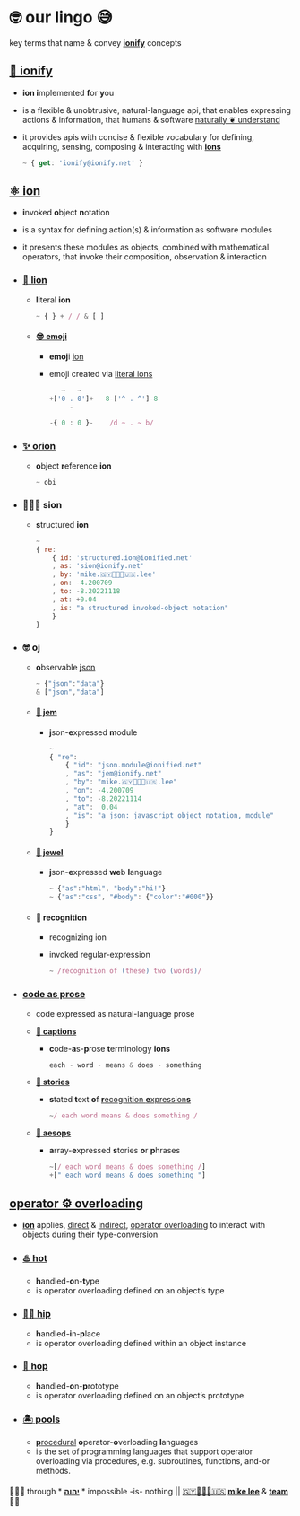 # 🤓 our lingo 😅

key terms that name & convey **[ionify](#ionify)** concepts

## [🧬 ionify](README.md#ionify)

- **ion i**mplemented **f**or **y**ou
- is a flexible & unobtrusive, natural-language api, that enables expressing
  actions & information, that humans & software
  [naturally ❦ understand](VISION.md#vision)
- it provides apis with concise & flexible vocabulary for defining, acquiring,
  sensing, composing & interacting with [**ions**](#ion)

  ```js
  ~ { get: 'ionify@ionify.net' }
  ```

## [⚛︎ ion](ions/ion.md#ion)

- **i**nvoked **o**bject **n**otation
- is a syntax for defining action(s) & information as software modules
- it presents these modules as objects, combined with mathematical operators, that invoke
  their composition, observation & interaction

- ### [🦁 lion](ions/lions.md#lions)

  - **l**iteral **ion**

    ```js
    ~ { } + / / & [ ]
    ```

  - #### [😎 emoji](https://ionified.github.io/anemojii-ions.iskitz.net/)

    - **emoj**i [**i**on](#ion)
    - emoji created via [literal ions](#lion)

      ```js
         ~   ~
      +['0 . 0']+   8-['^ . ^']-8
           -

      -{ 0 : 0 }-    /d ~ . ~ b/
      ```

- ### [✨ orion](ions/ion.md#form)

  - **o**bject **r**eference **ion**

    ```js
    ~ obi
    ```

- ### 👨🏾‍💻 sion

  - **s**tructured **ion**

    ```js
    ~
    { re:
        { id: 'structured.ion@ionified.net'
        , as: 'sion@ionify.net'
        , by: 'mike.🇬🇾👨🏾‍💻🇺🇸.lee'
        , on: -4.200709
        , to: -8.20221118
        , at: +0.04
        , is: "a structured invoked-object notation"
        }
    }
    ```

- ### 🤓 oj

  - **o**bservable [**j**son](//json.org)

    ```js
    ~ {"json":"data"}
    & ["json","data"]
    ```

  - #### [💎 jem](ions/jems.md#jems)

    - **j**son-**e**xpressed **m**odule

      ```js
      ~
      { "re":
          { "id": "json.module@ionified.net"
          , "as": "jem@ionify.net"
          , "by": "mike.🇬🇾👨🏾‍💻🇺🇸.lee"
          , "on": -4.200709
          , "to": -8.20221114
          , "at":  0.04
          , "is": "a json: javascript object notation, module"
          }
      }
      ```

  - #### [💍 jewel](ions/jewels.md#jewels)

    - **j**son-**e**xpressed **we**b **l**anguage

      ```js
      ~ {"as":"html", "body":"hi!"}
      ~ {"as":"css", "#body": {"color":"#000"}}
      ```

  - #### 🤩 recognition

    - recognizing ion
    - invoked regular-expression

      ```js
      ~ /recognition of (these) two (words)/
      ```

- ### [code as prose](http://captions.ionify.net)

  - code expressed as natural-language prose

  - [**📝 captions**](http://captions.ionify.net)

    - **c**ode-**a**s-**p**rose **t**erminology **ions**

      ```javascript
      each - word - means & does - something
      ```

  - [**📖 stories**](ions/stories.md#stories)

    - **s**tated **t**ext **o**f [**r**ecognit**i**on **e**xpression**s**](#recognition)

      ```javascript
      ~/ each word means & does something /
      ```

  - [**📜 aesops**](LINGO.md#aesop)

    - **a**rray-**e**xpressed **s**tories **o**r **p**hrases

      ```javascript
      ~[/ each word means & does something /]
      +[" each word means & does something "]
      ```

## [operator ⚙️ overloading](ions/ion.md#function)

- [**ion**](#ion) applies,
[direct](ions/ion.md#python) &
[indirect](ions/ion.md#javascript),
[operator overloading](https://en.wikipedia.org/wiki/Operator_overloading)
to interact with objects during their type-conversion

- ### [♨️ hot](ions/ion.md#java)

  - **h**andled-**o**n-**t**ype
  - is operator overloading defined on an object’s type

- ### [💃🏾 hip](ions/ion.md#javascript)

  - **h**andled-**i**n-**p**lace
  - is operator overloading defined within an object instance

- ### [🦘 hop](ions/ion.md#javascript)

  - **h**andled-**o**n-**p**rototype
  - is operator overloading defined on an object’s prototype

- ### [🏝 pools](ions/ion.md#other-languages)

  - [**p**rocedural](https://en.wikipedia.org/wiki/List_of_programming_languages_by_type#Procedural_languages)
    **o**perator-**o**verloading **l**anguages
  - is the set of programming languages that support operator overloading via procedures,
    e.g. subroutines, functions, and-or methods.

####

🙇🏾‍♂️ through * [**יהוה**](LICENSE.txt#L1) * impossible -is- nothing ||
[🇬🇾👨🏾‍💻🇺🇸](https://en.wikipedia.org/wiki/Guyana)
[**mike lee**](https://github.com/iskitz) &
[**team**](https://team.ionify.net/)
🤲🏾
